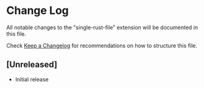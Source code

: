 # Change Log

All notable changes to the "single-rust-file" extension will be documented in this file.

Check [Keep a Changelog](http://keepachangelog.com/) for recommendations on how to structure this file.

## [Unreleased]

- Initial release